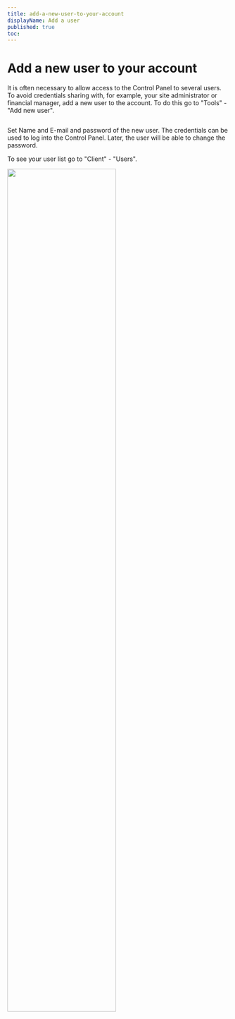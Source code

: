 ```yaml
---
title: add-a-new-user-to-your-account
displayName: Add a user
published: true
toc:
---
```

# Add a new user to your account

It is often necessary to allow access to the Control Panel to several users. To avoid credentials sharing with, for example, your site administrator or financial manager, add a new user to the account. To do this go to "Tools" - "Add new user".

<img class="confluence-embedded-image confluence-external-resource" src="https://assets.gcore.pro/docs/hosting/account-managemnt/users/add-a-new-user-to-your-account/gHhDdaU.png" data-image-src="https://assets.gcore.pro/docs/hosting/account-managemnt/users/add-a-new-user-to-your-account/gHhDdaU.png" alt="">

Set Name and E-mail and password of the new user. The credentials can be used to log into the Control Panel. Later, the user will be able to change the password.

To see your user list go to "Client" - "Users". 

<img class="confluence-embedded-image confluence-external-resource" src="https://assets.gcore.pro/docs/hosting/account-managemnt/users/add-a-new-user-to-your-account/hH4JCnB.png" data-image-src="https://assets.gcore.pro/docs/hosting/account-managemnt/users/add-a-new-user-to-your-account/hH4JCnB.png" alt="" width="70%">